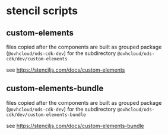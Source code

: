 # stencil scripts

## custom-elements

files copied after the components are built as grouped package (`@ovhcloud/ods-cdk-dev`)
for the subdirectory `@ovhcloud/ods-cdk/dev/custom-elements`

see https://stenciljs.com/docs/custom-elements

## custom-elements-bundle

files copied after the components are built as grouped package (`@ovhcloud/ods-cdk-dev`)
for the subdirectory `@ovhcloud/ods-cdk/dev/custom-elements-bundle`

see https://stenciljs.com/docs/custom-elements-bundle

